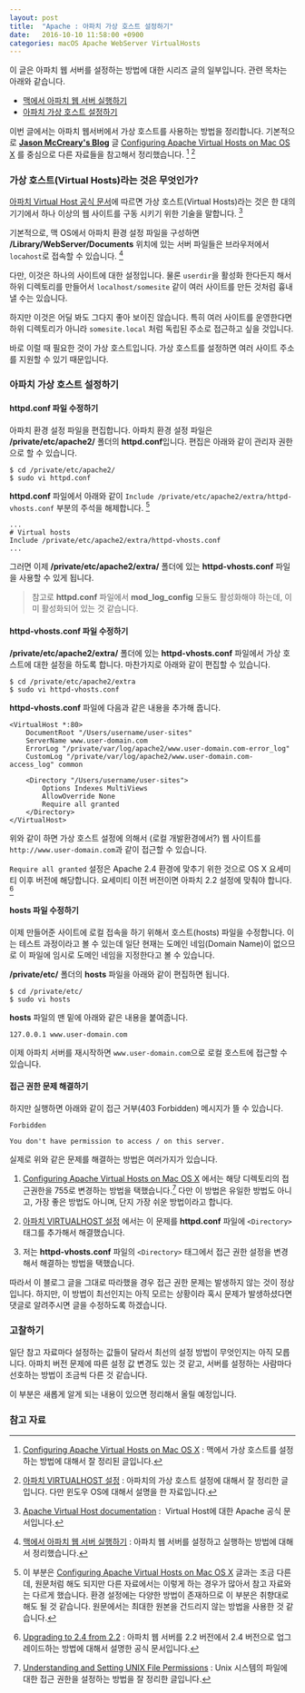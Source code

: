 ```yaml
---
layout: post
title:  "Apache : 아파치 가상 호스트 설정하기"
date:   2016-10-10 11:58:00 +0900
categories: macOS Apache WebServer VirtualHosts
---
```


이 글은 아파치 웹 서버를 설정하는 방법에 대한 시리즈 글의 일부입니다. 관련 목차는 아래와 같습니다.

* [맥에서 아파치 웹 서버 실행하기](http://xho95.github.io/macos/apache/webserver/mod_wsgi/2016/10/02/Apache-WebServer.html)
* [아파치 가상 호스트 설정하기]()

이번 글에서는 아파치 웹서버에서 가상 호스트를 사용하는 방법을 정리합니다. 기본적으로 [**Jason McCreary's  Blog**](https://jason.pureconcepts.net) 글 [Configuring Apache Virtual Hosts on Mac OS X](http://jason.pureconcepts.net/2014/11/configure-apache-virtualhost-mac-os-x/) 를 중심으로 다른 자료들을 참고해서 정리했습니다. [^pureconcepts]  [^joont]

### 가상 호스트(Virtual Hosts)라는 것은 무엇인가?

[아파치 Virtual Host 공식 문서](http://httpd.apache.org/docs/current/en/vhosts/)에 따르면 가상 호스트(Virtual Hosts)라는 것은 한 대의 기기에서 하나 이상의 웹 사이트를 구동 시키기 위한 기술을 말합니다. [^docs-vhosts]

기본적으로, 맥 OS에서 아파치 환경 설정 파일을 구성하면 **/Library/WebServer/Documents** 위치에 있는 서버 파일들은 브라우저에서 `locahost`로 접속할 수 있습니다. [^Apache-WebServer]

다만, 이것은 하나의 사이트에 대한 설정입니다. 물론 `userdir`을 활성화 한다든지 해서 하위 디렉토리를 만들어서 `localhost/somesite` 같이 여러 사이트를 만든 것처럼 흉내낼 수는 있습니다.

하지만 이것은 어딜 봐도 그다지 좋아 보이진 않습니다. 특히 여러 사이트를 운영한다면 하위 디렉토리가 아니라 `somesite.local` 처럼 독립된 주소로 접근하고 싶을 것입니다.

바로 이럴 때 필요한 것이 가상 호스트입니다. 가상 호스트를 설정하면 여러 사이트 주소를 지원할 수 있기 때문입니다.

### 아파치 가상 호스트 설정하기

#### httpd.conf 파일 수정하기

아파치 환경 설정 파일을 편집합니다. 아파치 환경 설정 파일은 **/private/etc/apache2/** 폴더의 **httpd.conf**입니다. 편집은 아래와 같이 관리자 권한으로 할 수 있습니다.

```
$ cd /private/etc/apache2/
$ sudo vi httpd.conf
```

**httpd.conf** 파일에서 아래와 같이 `Include /private/etc/apache2/extra/httpd-vhosts.conf` 부분의 주석을 해제합니다. [^difference]  

```
...
# Virtual hosts
Include /private/etc/apache2/extra/httpd-vhosts.conf
...
```

그러면 이제 **/private/etc/apache2/extra/** 폴더에 있는 **httpd-vhosts.conf** 파일을 사용할 수 있게 됩니다.

> 참고로 **httpd.conf** 파일에서 **mod\_log\_config** 모듈도 활성화해야 하는데, 이미 활성화되어 있는 것 같습니다.

#### httpd-vhosts.conf 파일 수정하기

**/private/etc/apache2/extra/** 폴더에 있는 **httpd-vhosts.conf** 파일에서 가상 호스트에 대한 설정을 하도록 합니다. 마찬가지로 아래와 같이 편집할 수 있습니다.

```
$ cd /private/etc/apache2/extra
$ sudo vi httpd-vhosts.conf
```

**httpd-vhosts.conf** 파일에 다음과 같은 내용을 추가해 줍니다.

```
<VirtualHost *:80>
    DocumentRoot "/Users/username/user-sites"
    ServerName www.user-domain.com
    ErrorLog "/private/var/log/apache2/www.user-domain.com-error_log"
    CustomLog "/private/var/log/apache2/www.user-domain.com-access_log" common

    <Directory "/Users/username/user-sites">
        Options Indexes MultiViews
        AllowOverride None
        Require all granted        
    </Directory>
</VirtualHost>
```

위와 같이 하면 가상 호스트 설정에 의해서 (로컬 개발환경에서?) 웹 사이트를 `http://www.user-domain.com`과 같이 접근할 수 있습니다.

`Require all granted` 설정은 Apache 2.4 환경에 맞추기 위한 것으로 OS X 요세미티 이후 버전에 해당합니다. 요세미티 이전 버전이면 아파치 2.2 설정에 맞춰야 합니다. [^docs-upgrading]

#### hosts 파일 수정하기

이제 만들어준 사이트에 로컬 접속을 하기 위해서 호스트(hosts) 파일을 수정합니다. 이는 테스트 과정이라고 볼 수 있는데 일단 현재는 도메인 네임(Domain Name)이 없으므로 이 파일에 임시로 도메인 네임을 지정한다고 볼 수 있습니다.

**/private/etc/** 폴더의 **hosts** 파일을 아래와 같이 편집하면 됩니다.

```
$ cd /private/etc/
$ sudo vi hosts
```

**hosts** 파일의 맨 밑에 아래와 같은 내용을 붙여줍니다.

```
127.0.0.1 www.user-domain.com
```

이제 아파치 서버를 재시작하면 `www.user-domain.com`으로 로컬 호스트에 접근할 수 있습니다.

#### 접근 권한 문제 해결하기

하지만 실행하면 아래와 같이 접근 거부(403 Forbidden) 메시지가 뜰 수 있습니다.

```
Forbidden

You don't have permission to access / on this server.
```

실제로 위와 같은 문제를 해결하는 방법은 여러가지가 있습니다.

1. [Configuring Apache Virtual Hosts on Mac OS X](http://jason.pureconcepts.net/2014/11/configure-apache-virtualhost-mac-os-x/) 에서는 해당 디렉토리의 접근권한을 755로 변경하는 방법을 택했습니다.[^uci] 다만 이 방법은 유일한 방법도 아니고, 가장 좋은 방법도 아니며, 단지 가장 쉬운 방법이라고 합니다.

2. [아파치 VIRTUALHOST 설정](http://joont.tistory.com/46) 에서는 이 문제를 **httpd.conf** 파일에 `<Directory>` 태그를 추가해서 해결했습니다.

3. 저는 **httpd-vhosts.conf** 파일의 `<Directory>` 태그에서 접근 권한 설정을 변경해서 해결하는 방법을 택했습니다.

따라서 이 블로그 글을 그대로 따라했을 경우 접근 권한 문제는 발생하지 않는 것이 정상입니다. 하지만, 이 방법이 최선인지는 아직 모르는 상황이라 혹시 문제가 발생하셨다면 댓글로 알려주시면 글을 수정하도록 하겠습니다.

<!--
### mod_wsgi 설치

내용을 추가할 예정입니다.[^modwsgi]  [^jakowicz]  [^mod-wsgi]  [^docs-modwsgi]  [^flask]  [^egloos]  [^novafactory]
-->

### 고찰하기

일단 참고 자료마다 설정하는 값들이 달라서 최선의 설정 방법이 무엇인지는 아직 모릅니다. 아파치 버전 문제에 따른 설정 값 변경도 있는 것 같고, 서버를 설정하는 사람마다 선호하는 방법이 조금씩 다른 것 같습니다.

이 부분은 새롭게 알게 되는  내용이 있으면 정리해서 올릴 예정입니다.

### 참고 자료

[^pureconcepts]: [Configuring Apache Virtual Hosts on Mac OS X](http://jason.pureconcepts.net/2014/11/configure-apache-virtualhost-mac-os-x/) : 맥에서 가상 호스트를 설정하는 방법에 대해서 잘 정리된 글입니다.

[^joont]: [아파치 VIRTUALHOST 설정](http://joont.tistory.com/46) : 아파치의 가상 호스트 설정에 대해서 잘 정리한 글입니다. 다만 윈도우 OS에 대해서 설명을 한 자료입니다.

[^docs-vhosts]: [Apache Virtual Host documentation](http://httpd.apache.org/docs/current/en/vhosts/) :  Virtual Host에 대한 Apache 공식 문서입니다.

[^Apache-WebServer]: [맥에서 아파치 웹 서버 실행하기](http://xho95.github.io/macos/apache/webserver/mod_wsgi/2016/10/02/Apache-WebServer.html) : 아파치 웹 서버를 설정하고 실행하는 방법에 대해서 정리했습니다.

[^difference]: 이 부분은 [Configuring Apache Virtual Hosts on Mac OS X](http://jason.pureconcepts.net/2014/11/configure-apache-virtualhost-mac-os-x/) 글과는 조금 다른데, 원문처럼 해도 되지만 다른 자료에서는 이렇게 하는 경우가 많아서 참고 자료와는 다르게 했습니다. 환경 설정에는 다양한 방법이 존재하므로 이 부분은 취향대로 해도 될 것 같습니다. 원문에서는 최대한 원본을 건드리지 않는 방법을 사용한 것 같습니다.

[^docs-upgrading]: [Upgrading to 2.4 from 2.2](http://httpd.apache.org/docs/2.4/upgrading.html#run-time) : 아파치 웹 서버를 2.2 버전에서 2.4 버전으로 업그레이드하는 방법에 대해서 설명한 공식 문서입니다.

[^uci]: [Understanding and Setting UNIX File Permissions](https://www.ics.uci.edu/computing/linux/file-security.php) : Unix 시스템의 파일에 대한 접근 권한을 설정하는 방법을 잘 정리한 글입니다.

[^modwsgi]: [Quick Installation Guide](https://modwsgi.readthedocs.io/en/develop/user-guides/quick-installation-guide.html) : mod_wsgi 설치 방법에 대해 설명한 공식 문서입니다.

[^jakowicz]: [Setting up the Apache WSGI module on OSX 10.9](http://www.jakowicz.com/setting-up-apache-wsgi-module-on-osx-10-9/)

[^mod-wsgi]: [mod_wsgi](https://modwsgi.readthedocs.io/en/develop/)

[^docs-modwsgi]: [How to use Django with Apache and mod_wsgi](https://docs.djangoproject.com/en/1.10/howto/deployment/wsgi/modwsgi/)

[^flask]: [mod_wsgi (아파치)](http://flask-docs-kr.readthedocs.io/ko/latest/deploying/mod_wsgi.html) : Flask 서버의 문서에 Apache 웹서버를 사용하고 있다면, mod_wsgi 를 사용할 것을 고려하라고 하는 글이 있습니다.

[^egloos]: [Django + Apache + mod_wsgi 연동 방법](http://egloos.zum.com/killins/v/3013358)

[^novafactory]: [Python, Flask, WSGI, Apache 설정 삽질 ㅠ on CentOS 6](http://novafactory.net/archives/3074)
